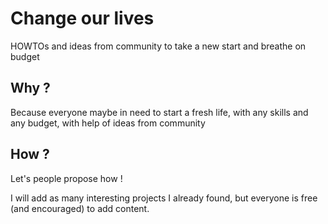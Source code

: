 # Change our lives

HOWTOs and ideas from community to take a new start and breathe on budget

## Why ?

Because everyone maybe in need to start a fresh life, with any skills and any budget, with help of ideas from community

## How ?

Let's people propose how !

I will add as many interesting projects I already found, but everyone is free (and encouraged) to add content.

